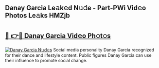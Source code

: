 ## Danay Garcia Le𝚊k𝚎d N𝚞𝚍e - Part-PWi Vid𝚎o Photos Le𝚊ks HMZjb

# <h2><a href="http://fbc0eq.evod.top/?m=Danay+Garcia">🔗 👉🔴 Danay Garcia Vid𝚎o Ph𝚘t𝚘s</a></h2>

[![Danay Garcia N𝚞d𝚎s](https://i.imgur.com/8V9OHl7.gif)](http://fbc0eq.evod.top/?m=Danay+Garcia)
Social media personality Danay Garcia recognized for their dance and lifestyle content. Public figures Danay Garcia can use their influence to promote social change. 
